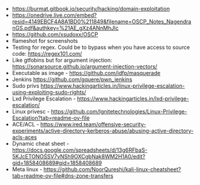 - https://burmat.gitbook.io/security/hacking/domain-exploitation
- https://onedrive.live.com/embed?resid=4149EBCF4A8A1BD0%211849&filename=OSCP_Notes_NagendranGS.pdf&authkey=%21AE_gXz4ANnMhJIc
- https://github.com/xsudoxx/OSCP
- flameshot for screenshots
- Testing for regex. Could be to bypass when you have access to source code: https://regex101.com/
- Like gtfobins but for argument injection: https://sonarsource.github.io/argument-injection-vectors/
- Executable as image - https://github.com/idfp/masquerade
- Jenkins https://github.com/gquere/pwn_jenkins
- Sudo privs https://www.hackingarticles.in/linux-privilege-escalation-using-exploiting-sudo-rights/
- Lxd Privilege Escalation - https://www.hackingarticles.in/lxd-privilege-escalation/
- Linux privesc - https://github.com/Ignitetechnologies/Linux-Privilege-Escalation?tab=readme-ov-file
- ACE/ACL - https://www.ired.team/offensive-security-experiments/active-directory-kerberos-abuse/abusing-active-directory-acls-aces
- Dynamic cheat sheet - https://docs.google.com/spreadsheets/d/13g6RFbaS-5KJcETONOSSV7vNSh9OXCgbNak8WM2H1A0/edit?gid=1858408689#gid=1858408689
- Meta linux - https://github.com/NoorQureshi/kali-linux-cheatsheet?tab=readme-ov-file#dns-zone-transfers
